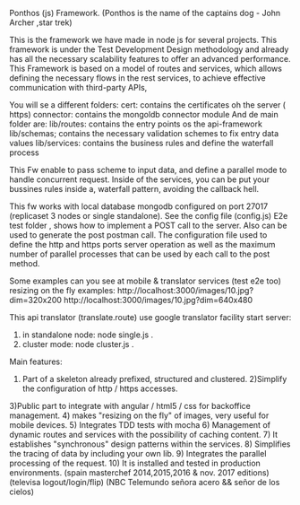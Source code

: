 Ponthos (js) Framework. 
(Ponthos is the name of the captains dog -  John Archer ,star trek) 


This is the framework we have made in node js for several projects. 
This framework is under the Test Development Design methodology and already has 
all the necessary scalability features to offer an advanced performance. 
This Framework is based on a model of routes and services, 
which allows defining the necessary flows in the rest services,
 to achieve effective communication with third-party APIs, 

You will se a different folders:
cert: contains the certificates oh the server ( https)
connector: contains the mongoldb connector module
And de main folder are:
lib/routes: contains the entry points os the api-framework
lib/schemas; contains the necessary validation schemes to fix entry data values
lib/services: contains the business rules and define the waterfall process

This Fw enable to pass scheme to input data, and define
a parallel mode to handle concurrent request.
Inside of the services, you can be put your bussines rules inside a,
waterfall pattern, avoiding the callback hell.

This fw works with local database mongodb configured on port 27017 (replicaset 3 nodes or single standalone).
See the config file (config.js) 
E2e test folder , shows how to implement a POST call to the server.
Also can be used to generate the post postman call.
The configuration file used to define the http and https ports server 
operation as well as the maximum number of parallel processes that can 
be used by each call to the post method.

Some examples can you see at mobile & translator services
(test e2e too)
resizing on the fly examples:
http://localhost:3000/images/10.jpg?dim=320x200
http://localhost:3000/images/10.jpg?dim=640x480 

This api translator (translate.route) use google translator facility
start server:
1) in standalone node: node single.js .
2) cluster mode: node cluster.js .

Main features:
1) Part of a skeleton already prefixed, structured and clustered.
2)Simplify the configuration of http / https accesses.

3)Public part to integrate with angular / html5 / css for backoffice management.
4) makes "resizing on the fly" of images, very useful for mobile devices.
5) Integrates TDD tests with mocha
6) Management of dynamic routes and services with the possibility of caching content.
7) It establishes "synchronous" design patterns within the services.
8) Simplifies the tracing of data by including your own lib.
9) Integrates the parallel processing of the request.
10) It is installed and tested in production environments.
(spain masterchef 2014,2015,2016 & nov. 2017 editions)
(televisa logout/login/flip)
(NBC Telemundo señora acero && señor de los cielos)

